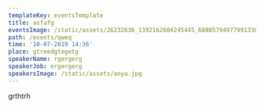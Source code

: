 ```yaml
---
templateKey: eventsTemplate
title: asfafg
eventsImage: /static/assets/26232636_1392162604245445_6888579497799133825_o.jpg
path: /events/qweq
time: '10-07-2019 14:36'
place: gtreedgtegetg
speakerName: rgergerg
speakerJob: ergergerg
speakersImage: /static/assets/anya.jpg
---
```

grthtrh
